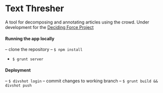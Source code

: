 Text Thresher
=============

A tool for decomposing and annotating articles using the crowd. Under development for the [Deciding Force Project](http://www.decidingforce.org/)



#### Running the app locally
– clone the repository
– `$ npm install`
- `$ grunt server`

#### Deployment
– `$ divshot login`
– commit changes to working branch
– `$ grunt build && divshot push`

